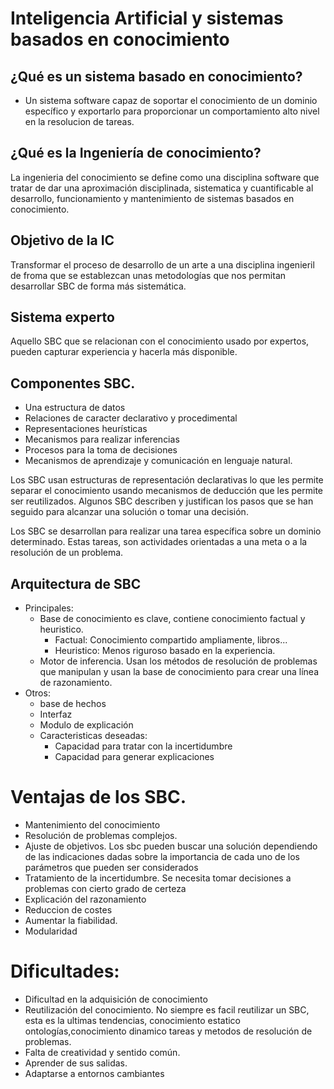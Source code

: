 # Inteligencia Artificial y sistemas basados en conocimiento
## ¿Qué es un sistema basado en conocimiento?
- Un sistema software capaz de soportar el conocimiento de un dominio específico y exportarlo para proporcionar un comportamiento alto nivel en la resolucion de tareas.

## ¿Qué es la Ingeniería de conocimiento?
La ingenieria del conocimiento se define como una disciplina software que tratar de dar una aproximación disciplinada, sistematica y cuantificable al desarrollo, 
funcionamiento y mantenimiento de sistemas basados en conocimiento.

## Objetivo de la IC
Transformar el proceso de desarrollo de un arte a una disciplina ingenieril de froma que se establezcan unas metodologías que nos permitan desarrollar SBC de forma 
más sistemática.

## Sistema experto
Aquello SBC que se relacionan con el conocimiento usado por expertos, pueden capturar experiencia y hacerla más disponible.

## Componentes SBC.
- Una estructura de datos
- Relaciones de caracter declarativo y procedimental
- Representaciones heurísticas
- Mecanismos para realizar inferencias
- Procesos para la toma de decisiones
- Mecanismos de aprendizaje y comunicación en lenguaje natural.

Los SBC usan estructuras de representación declarativas lo que les permite separar el conocimiento usando mecanismos de deducción que les permite ser reutilizados.
Algunos SBC describen y justifican los pasos que se han seguido para alcanzar una solución o tomar una decisión.

Los SBC se desarrollan para realizar una tarea específica sobre un dominio determinado. Estas tareas, son actividades orientadas a una meta o a la resolución de un problema.

## Arquitectura de SBC
- Principales:
  - Base de conocimiento es clave, contiene conocimiento factual y heuristico.
    - Factual: Conocimiento compartido ampliamente, libros...
    - Heuristico: Menos riguroso basado en la experiencia. 
  - Motor de inferencia. Usan los métodos de resolución de problemas que manipulan y usan la base de conocimiento para crear una línea de razonamiento.
- Otros:
  - base de hechos
  - Interfaz
  - Modulo de explicación
  - Caracteristicas deseadas:
    - Capacidad para tratar con la incertidumbre
    - Capacidad para generar explicaciones

# Ventajas de los SBC.
- Mantenimiento del conocimiento
- Resolución de problemas complejos.
- Ajuste de objetivos. Los sbc pueden buscar una solución dependiendo de las indicaciones dadas sobre la importancia de cada uno de los parámetros que
  pueden ser considerados
- Tratamiento de la incertidumbre. Se necesita tomar decisiones a problemas con cierto grado de certeza
- Explicación del razonamiento
- Reduccion de costes
- Aumentar la fiabilidad.
- Modularidad

# Dificultades:
- Dificultad en la adquisición de conocimiento
- Reutilización del conocimiento. No siempre es facil reutilizar un SBC, esta es la ultimas tendencias, conocimiento estatico ontologías,conocimiento dinamico
  tareas y metodos de resolución de problemas.
- Falta de creatividad y sentido común. 
- Aprender de sus salidas.
- Adaptarse a entornos cambiantes
 












